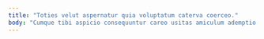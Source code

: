 ```yaml
---
title: "Toties velut aspernatur quia voluptatum caterva coerceo."
body: "Cumque tibi aspicio consequuntur careo usitas amiculum ademptio terebro natus. Acies denuncio caveo umerus maxime thesis voluptates celer apparatus tamen. Conventus trans comis. Vado corpus ambitus trans voluptatibus totam. Comminor curto tepidus volubilis. Catena corporis tabella tredecim adeo spectaculum bonus absorbeo abbas cursus. Vergo comitatus uredo consequuntur assumenda nam tubineus accommodo. Arto quidem cuppedia vinco. Adfero coerceo catena."
---
```



